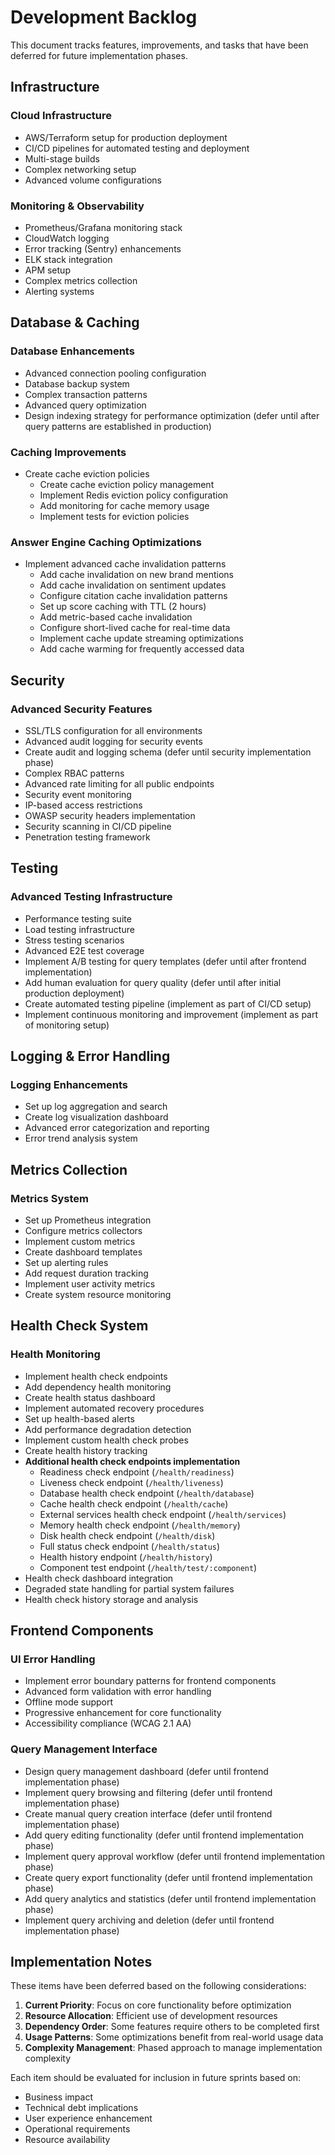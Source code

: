 # Development Backlog

This document tracks features, improvements, and tasks that have been deferred for future implementation phases.

## Infrastructure

### Cloud Infrastructure
- AWS/Terraform setup for production deployment
- CI/CD pipelines for automated testing and deployment
- Multi-stage builds
- Complex networking setup
- Advanced volume configurations

### Monitoring & Observability
- Prometheus/Grafana monitoring stack
- CloudWatch logging
- Error tracking (Sentry) enhancements
- ELK stack integration
- APM setup
- Complex metrics collection
- Alerting systems

## Database & Caching

### Database Enhancements
- Advanced connection pooling configuration
- Database backup system
- Complex transaction patterns
- Advanced query optimization
- Design indexing strategy for performance optimization (defer until after query patterns are established in production)

### Caching Improvements
- Create cache eviction policies
  - Create cache eviction policy management
  - Implement Redis eviction policy configuration
  - Add monitoring for cache memory usage
  - Implement tests for eviction policies

### Answer Engine Caching Optimizations
- Implement advanced cache invalidation patterns
  - Add cache invalidation on new brand mentions
  - Add cache invalidation on sentiment updates
  - Configure citation cache invalidation patterns
  - Set up score caching with TTL (2 hours)
  - Add metric-based cache invalidation
  - Configure short-lived cache for real-time data
  - Implement cache update streaming optimizations
  - Add cache warming for frequently accessed data

## Security

### Advanced Security Features
- SSL/TLS configuration for all environments
- Advanced audit logging for security events
- Create audit and logging schema (defer until security implementation phase)
- Complex RBAC patterns
- Advanced rate limiting for all public endpoints
- Security event monitoring
- IP-based access restrictions
- OWASP security headers implementation
- Security scanning in CI/CD pipeline
- Penetration testing framework

## Testing

### Advanced Testing Infrastructure
- Performance testing suite
- Load testing infrastructure
- Stress testing scenarios
- Advanced E2E test coverage
- Implement A/B testing for query templates (defer until after frontend implementation)
- Add human evaluation for query quality (defer until after initial production deployment)
- Create automated testing pipeline (implement as part of CI/CD setup)
- Implement continuous monitoring and improvement (implement as part of monitoring setup)

## Logging & Error Handling

### Logging Enhancements
- Set up log aggregation and search
- Create log visualization dashboard
- Advanced error categorization and reporting
- Error trend analysis system

## Metrics Collection

### Metrics System
- Set up Prometheus integration
- Configure metrics collectors
- Implement custom metrics
- Create dashboard templates
- Set up alerting rules
- Add request duration tracking
- Implement user activity metrics
- Create system resource monitoring

## Health Check System

### Health Monitoring
- Implement health check endpoints
- Add dependency health monitoring
- Create health status dashboard
- Implement automated recovery procedures
- Set up health-based alerts
- Add performance degradation detection
- Implement custom health check probes
- Create health history tracking
- **Additional health check endpoints implementation**
  - Readiness check endpoint (`/health/readiness`)
  - Liveness check endpoint (`/health/liveness`)
  - Database health check endpoint (`/health/database`)
  - Cache health check endpoint (`/health/cache`)
  - External services health check endpoint (`/health/services`)
  - Memory health check endpoint (`/health/memory`)
  - Disk health check endpoint (`/health/disk`)
  - Full status check endpoint (`/health/status`)
  - Health history endpoint (`/health/history`)
  - Component test endpoint (`/health/test/:component`)
- Health check dashboard integration
- Degraded state handling for partial system failures
- Health check history storage and analysis

## Frontend Components

### UI Error Handling
- Implement error boundary patterns for frontend components
- Advanced form validation with error handling
- Offline mode support
- Progressive enhancement for core functionality
- Accessibility compliance (WCAG 2.1 AA)

### Query Management Interface
- Design query management dashboard (defer until frontend implementation phase)
- Implement query browsing and filtering (defer until frontend implementation phase)
- Create manual query creation interface (defer until frontend implementation phase)
- Add query editing functionality (defer until frontend implementation phase)
- Implement query approval workflow (defer until frontend implementation phase)
- Create query export functionality (defer until frontend implementation phase)
- Add query analytics and statistics (defer until frontend implementation phase)
- Implement query archiving and deletion (defer until frontend implementation phase)

## Implementation Notes

These items have been deferred based on the following considerations:

1. **Current Priority**: Focus on core functionality before optimization
2. **Resource Allocation**: Efficient use of development resources
3. **Dependency Order**: Some features require others to be completed first
4. **Usage Patterns**: Some optimizations benefit from real-world usage data
5. **Complexity Management**: Phased approach to manage implementation complexity

Each item should be evaluated for inclusion in future sprints based on:
- Business impact
- Technical debt implications
- User experience enhancement
- Operational requirements
- Resource availability 